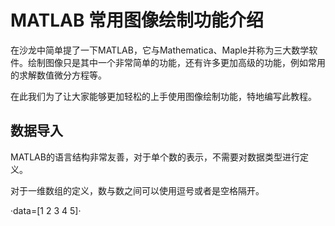 # MATLAB 常用图像绘制功能介绍

在沙龙中简单提了一下MATLAB，它与Mathematica、Maple并称为三大数学软件。绘制图像只是其中一个非常简单的功能，还有许多更加高级的功能，例如常用的求解数值微分方程等。

在此我们为了让大家能够更加轻松的上手使用图像绘制功能，特地编写此教程。

## 数据导入

MATLAB的语言结构非常友善，对于单个数的表示，不需要对数据类型进行定义。

对于一维数组的定义，数与数之间可以使用逗号或者是空格隔开。

·data=[1 2 3 4 5]·